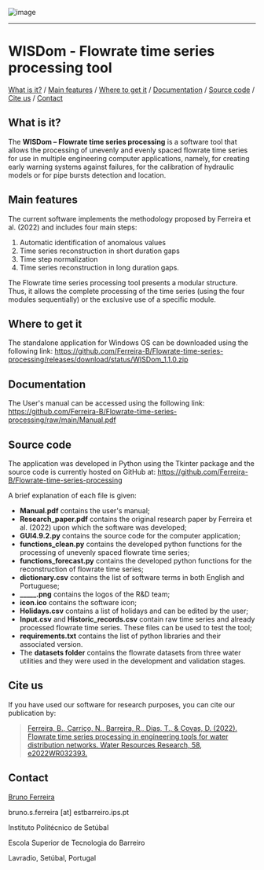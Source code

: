 ![image](https://user-images.githubusercontent.com/92049028/185965153-120d2325-f659-47f8-b0a5-0e5d8ff147cd.png)

---
# **WISDom - Flowrate time series processing tool**

[What is it?](https://github.com/Ferreira-B/Flowrate-time-series-processing#what-is-it) / [Main features](https://github.com/Ferreira-B/Flowrate-time-series-processing#main-features) / [Where to get it](https://github.com/Ferreira-B/Flowrate-time-series-processing#where-to-get-it) / [Documentation](https://github.com/Ferreira-B/Flowrate-time-series-processing#documentation) / [Source code](https://github.com/Ferreira-B/Flowrate-time-series-processing#source-code) / [Cite us](https://github.com/Ferreira-B/Flowrate-time-series-processing#cite-us) / [Contact](https://github.com/Ferreira-B/Flowrate-time-series-processing/blob/main/README.md#contact)



## **What is it?**

The **WISDom – Flowrate time series processing** is a software tool that allows the processing of unevenly and evenly spaced flowrate time series for use in multiple engineering computer applications, namely, for creating early warning systems against failures, for the calibration of hydraulic models or for pipe bursts detection and location. 

## **Main features**

The current software implements the methodology proposed by Ferreira et al. (2022) and includes four main steps:

1. Automatic identification of anomalous values
2. Time series reconstruction in short duration gaps
3. Time step normalization
4. Time series reconstruction in long duration gaps.

The Flowrate time series processing tool presents a modular structure. Thus, it allows the complete processing of the time series (using the four modules sequentially) or the exclusive use of a specific module. 

## **Where to get it**


The standalone application for Windows OS can be downloaded using the following link: https://github.com/Ferreira-B/Flowrate-time-series-processing/releases/download/status/WISDom_1.1.0.zip


## **Documentation**
The User's manual can be accessed using the following link: https://github.com/Ferreira-B/Flowrate-time-series-processing/raw/main/Manual.pdf

## **Source code**

The application was developed in Python using the Tkinter package and the source code is currently hosted on GitHub at: https://github.com/Ferreira-B/Flowrate-time-series-processing

A brief explanation of each file is given:
- **Manual.pdf** contains the user's manual;
- **Research_paper.pdf** contains the original research paper by Ferreira et al. (2022) upon which the software was developed;
- **GUI4.9.2.py** contains the source code for the computer application;
- **functions_clean.py** contains the developed python functions for the processing of unevenly spaced flowrate time series;
- **functions_forecast.py** contains the developed python functions for the reconstruction of flowrate time series;
- **dictionary.csv** contains the list of software terms in both English and Portuguese;
- **_____.png** contains the logos of the R&D team;
- **icon.ico** contains the software icon;
- **Holidays.csv** contains a list of holidays and can be edited by the user;
- **Input.csv** and **Historic_records.csv** contain raw time series and already processed flowrate time series. These files can be used to test the tool;
- **requirements.txt** contains the list of python libraries and their associated version.
- The **datasets folder** contains the flowrate datasets from three water utilities and they were used in the development and validation stages.

## **Cite us**
If you have used our software for research purposes, you can cite our publication by:
>[Ferreira, B., Carriço, N., Barreira, R., Dias, T., & Covas, D. (2022). Flowrate time series processing in engineering tools for water distribution networks. Water Resources Research, 58, e2022WR032393.](https://doi.org/10.1029/2022WR032393)

## **Contact**
[Bruno Ferreira](https://orcid.org/0000-0002-2863-7949)

bruno.s.ferreira [at] estbarreiro.ips.pt

Instituto Politécnico de Setúbal 

Escola Superior de Tecnologia do Barreiro

Lavradio, Setúbal, Portugal
